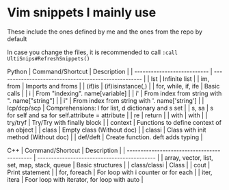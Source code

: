 # Vim snippets I mainly use

These include the ones defined by me and the ones from the repo by default

In case you change the files, it is recommended to call ``:call UltiSnips#RefreshSnippets()``

Python
| Command/Shortcut            | Description                                          |
| --------------------------- | ---------------------------------------------------- |
| lst                         | Infinite list                                        |
| im, from                    | Imports and froms                                    |
| (if)is                      | (if)isinstance(,)                                    |
| for, while, if, ife         | Basic calls                                          |
| i                           | From "indexing". name[variable]                      |
| i'                          | From index from string with ". name["string"]        |
| i"                          | From index from string with '. name['string']        |
| lcp/dcp/scp                 | Comprehensions: l for list, d dictionary and s set   |
| s, sa                       | s for self and sa for self.attribute = attribute     |
| re                          | return                                               |
| with                        | with                                                 |
| try/tryf                    | Try/Try with finally block                           |
| context                     | Functions to define context of an object             |
| class                       | Empty class (Without doc)                            |
| classi                      | Class with init method (Without doc)                 |
| def/deft                    | Create function. deft adds typing                    |

C++
| Command/Shortcut                            | Description                                 |
| ------------------------------------------- | ------------------------------------------- |
| array, vector, list, set, map, stack, queue | Basic structures                            |
| class/classi                                | Class                                       |
| cout                                        | Print statement                             |
| for, foreach                                | For loop with i counter or for each         |
| iter, itera                                 | Foor loop with iterator, for loop with auto |
